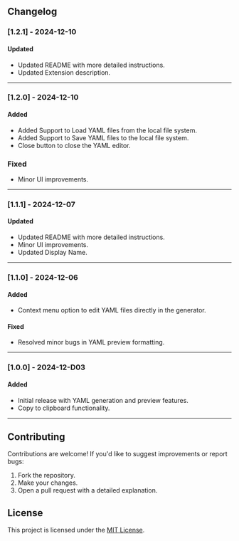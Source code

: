 ## Changelog

### [1.2.1] - 2024-12-10

#### Updated

- Updated README with more detailed instructions.
- Updated Extension description.

---

### [1.2.0] - 2024-12-10

#### Added

- Added Support to Load YAML files from the local file system.
- Added Support to Save YAML files to the local file system.
- Close button to close the YAML editor.

### Fixed

- Minor UI improvements.

---

### [1.1.1] - 2024-12-07

#### Updated

- Updated README with more detailed instructions.
- Minor UI improvements.
- Updated Display Name.

---

### [1.1.0] - 2024-12-06

#### Added

- Context menu option to edit YAML files directly in the generator.

#### Fixed

- Resolved minor bugs in YAML preview formatting.

---

### [1.0.0] - 2024-12-D03

#### Added

- Initial release with YAML generation and preview features.
- Copy to clipboard functionality.

---

## Contributing

Contributions are welcome! If you'd like to suggest improvements or report bugs:

1. Fork the repository.
2. Make your changes.
3. Open a pull request with a detailed explanation.

## License

This project is licensed under the [MIT License](LICENSE).
